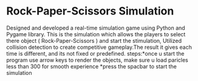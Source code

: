 # Rock-Paper-Scissors Simulation
Designed and developed a real-time simulation game using Python and Pygame library.
This is the simulation which allows the players to select there object ( Rock-Paper-Scissors ) and start the stimulation,
Utilized collision detection to create competitive gameplay.The result it gives each time is different, and its not fixed or predefined. 
steps:*once u start the program use arrow keys to render the objects, make sure u load paricles less than 300 for smooth experience *press the spacbar to start the simulation
